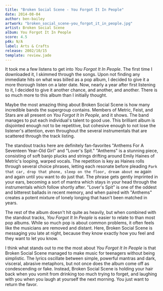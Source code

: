 ```yaml
---
title: "Broken Social Scene - You Forgot It In People"
date: 2014-08-04
author: ben-bailey
artwork: "broken_social_scene-you_forgot_it_in_people.jpg"
artist: Broken Social Scene
album: You Forgot It In People
score: 4.5
p4k: N/A
label: Arts & Crafts
release: 2002/10/15
template: review.jade
---
```


It took me a few listens to get into *You Forgot It In People*. The first time I downloaded it, I skimmed through the songs. Upon not finding any immediate hits on what was billed as a pop album, I decided to give it a more thorough listen on a later date. Now, nearly a year after first listening to it, I decided to give it another chance, and another, and another. There is so much more to this album than I initially thought.

<span class="more">

Maybe the most amazing thing about Broken Social Scene is how many incredible bands the supergroup contains. Members of Metric, Feist, and Stars are all present on *You Forgot It In People*, and it shows. The band manages to put each individual's talent to good use. This brilliant album is disjointed enough not to be repetitive, but cohesive enough to not lose the listener's attention, even throughout the several instrumentals that are scattered through the track listing.

The standout tracks here are definitely fan-favorites "Anthems For A Seventeen Year-Old Girl" and "Lover's Spit." "Anthems" is a stunning piece, consisting of soft banjo plucks and strings drifting around Emily Haines of Metric's looping, warped vocals. The repetition is key as Haines rolls through several choice phrases, letting each resonate before pleading `Park that car, drop that phone, sleep on the floor, dream about me` again and again until you want to do just that. The phrase gets gently imprinted in your ears, becoming a sort of mantra which stays in your head through the instrumentals which follow shortly after. "Lover's Spit" is one of the oddest and bitterest ballads in recent memory, and when paired with "Anthems" creates a potent mixture of lonely longing that hasn't been matched in years.

The rest of the album doesn't hit quite as heavily, but when combined with the standout tracks, *You Forgot It In People* is easier to relate to than most pop albums. While so much pop is about common problems, it often feels like the musicians are removed and distant. Here, Broken Social Scene is messaging you late at night, because they know exactly how you feel and they want to let you know.

I think what stands out to me the most about *You Forgot It In People* is that Broken Social Scene managed to make music for teenagers without being simplistic. The lyrics oscillate between simple, powerful mantras and dark, visceral, abrasive metaphors, but not once does the album come off as condescending or fake. Instead, Broken Social Scene is holding your hair back when you vomit from drinking too much trying to forget, and laughing with you when you laugh at yourself the next morning. You just want to return the favor.
